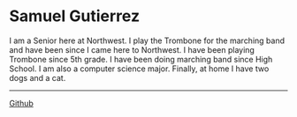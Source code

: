 # Samuel Gutierrez
I am a Senior here at Northwest. I play the Trombone for the marching band and have been since I came here to Northwest. I have been playing Trombone since 5th grade. I have been doing marching band since High School. I am also a computer science major. Finally, at home I have two dogs and a cat.

---

[Github](https://github.com/S535530/assignment2-Gutierrez/blob/main/image0.jpeg)
